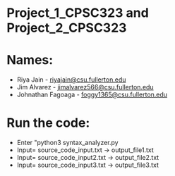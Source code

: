 # Project_1_CPSC323 and Project_2_CPSC323

# Names: 
- Riya Jain - riyajain@csu.fullerton.edu
- Jim Alvarez - jimalvarez566@csu.fullerton.edu
- Johnathan Fagoaga - foggy1365@csu.fullerton.edu

# Run the code:
* Enter "python3 syntax_analyzer.py
* Input= source_code_input.txt ->  output_file1.txt
* Input= source_code_input2.txt ->  output_file2.txt
* Input= source_code_input3.txt ->  output_file3.txt


